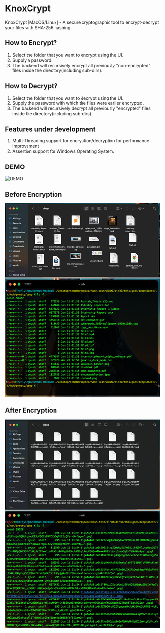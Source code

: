 # KnoxCrypt
KnoxCrypt [MacOS/Linux] - A secure cryptographic tool to encrypt-decrypt your files with SHA-256 hashing.

## How to Encrypt?
1. Select the folder that you want to encrypt using the UI. 
2. Supply a password.
3. The backend will recursively encrypt all previously "non-encrypted" files inside the directory(including sub-dirs).

## How to Decrypt?
1. Select the folder that you want to decrypt using the UI. 
2. Supply the password with which the files were earlier encrypted.
3. The backend will recursively decrypt all previously "encrypted" files inside the directory(including sub-dirs).

## Features under development
1. Multi-Threading support for encryption/decryption for performance improvement
2. Assertion support for Windows Operating System.

## DEMO

![DEMO](./resources/demo.gif?raw=true "demo video")

## Before Encryption

![Alt text](./resources/before_encryption_folder.png?raw=true "Folder View before encryption")
![Alt text](./resources/before_encryption_term.png?raw=true "Terminal View before encryption")

## After Encryption

![Alt text](./resources/after_encryption_folder.png?raw=true "Folder View before encryption")
![Alt text](./resources/after_encryption_term.png?raw=true "Terminal View before encryption")

